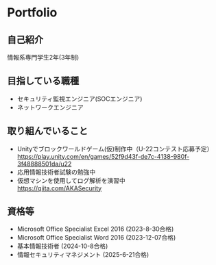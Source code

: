 # Portfolio

## 自己紹介
情報系専門学生2年(3年制)

## 目指している職種
- セキュリティ監視エンジニア(SOCエンジニア)
- ネットワークエンジニア

## 取り組んでいること
- Unityでブロックワールドゲーム(仮)制作中（U-22コンテスト応募予定）<br>
  https://play.unity.com/en/games/52f9d43f-de7c-4138-980f-3f48888501da/u22
- 応用情報技術者試験の勉強中
- 仮想マシンを使用してログ解析を演習中 <br>
  https://qiita.com/AKASecurity
  
  
## 資格等
- Microsoft Office Specialist Excel 2016
  (2023-8-30合格)
- Microsoft Office Specialist Word 2016
  (2023-12-07合格)
- 基本情報技術者
  (2024-10-8合格)
- 情報セキュリティマネジメント
  (2025-6-21合格)
